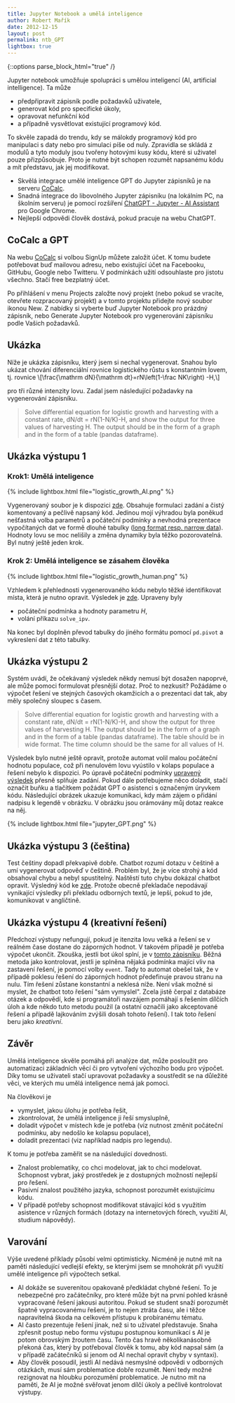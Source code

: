 ```yaml
---
title: Jupyter Notebook a umělá inteligence
author: Robert Mařík
date: 2012-12-15
layout: post
permalink: ntb_GPT
lightbox: true
---
```


{::options parse_block_html="true" /}

<style>
.prispevky img {
	float:right; 
	max-width:600px !important; 
	padding-left:10px; clear:both;
	}

h2 {clear:both;}
h3 {clear:both;}

.markdown-section code {border-style:solid; border-color:black; border-width:1px; margin:2px !important; padding:1px; clear:both;}
</style>


<div class="prispevky">


Jupyter notebook umožňuje spolupráci s umělou inteligencí (AI, artificial intelligence). Ta může

* předpřipravit zápisník podle požadavků uživatele,
* generovat kód pro specifické úkoly,
* opravovat nefunkční kód
* a případně vysvětlovat existující programový kód.

To skvěle zapadá do trendu, kdy se málokdy programový kód pro manipulaci s daty nebo pro simulaci píše od nuly. Zpravidla se skládá z modulů a tyto moduly jsou tvořeny hotovými kusy kódu, které si uživatel pouze přizpůsobuje. Proto je nutné být schopen rozumět napsanému kódu a mít představu, jak jej modifikovat.

* Skvělá integrace umělé inteligence GPT do Jupyter zápisníků je na serveru [CoCalc](https://cocalc.com/).
* Snadná integrace do libovolného Jupyter zápisníku (na lokálním PC, na školním serveru) je pomocí rozšíření [ChatGPT - Jupyter - AI Assistant](https://chrome.google.com/webstore/detail/chatgpt-jupyter-ai-assist/dlipncbkjmjjdpgcnodkbdobkadiejll) pro Google Chrome.
* Nejlepší odpovědi člověk dostává, pokud pracuje na webu ChatGPT.

## CoCalc a GPT

Na webu [CoCalc](https://cocalc.com/) si volbou SignUp můžete založit účet. K tomu budete potřebovat buď mailovou adresu, nebo existující účet na Facebooku, GitHubu, Google nebo Twitteru. V podmínkách užití odsouhlaste pro jistotu všechno. Stačí free bezplatný účet.

Po přihlášení v menu Projects založte nový projekt  (nebo pokud se vracíte, otevřete rozpracovaný projekt) a v tomto projektu přidejte nový soubor ikonou New. Z nabídky si vyberte buď Jupyter Notebook pro prázdný zápisník, nebo Generate Jupyter Notebook pro vygenerování zápisníku podle Vašich požadavků. 

## Ukázka

Níže je ukázka zápisníku, který jsem si nechal vygenerovat. Snahou bylo ukázat chování diferenciální rovnice logistického růstu s konstantním lovem, tj. rovnice 
\\[\frac{\mathrm dN}{\mathrm dt}=rN\left(1-\frac NK\right) -H,\\]

pro tři různé intenzity lovu. Zadal jsem následující požadavky na vygenerování zápisníku.

>   Solve differential equation for logistic growth and harvesting
>   with a constant rate, dN/dt = rN(1-N/K)-H, and show the output for
>   three values of harvesting H. The output should be in the form of
>   a graph and in the form of a table (pandas dataframe).

## Ukázka výstupu 1

### Krok1: Umělá inteligence

{% include lightbox.html file="logistic_growth_AI.png" %}

Vygenerovaný soubor je k dispozici [zde](https://gist.github.com/robert-marik/2df4e3e80990e43e6bd9c4d2b3ed2898). Obsahuje formulaci zadání a čistý komentovaný a pečlivě napsaný kód. Jedinou mojí výhradou byla poněkud nešťastná volba parametrů a počáteční podmínky a nevhodná prezentace vypočítaných dat ve formě dlouhé tabulky ([long format resp. narrow data](https://en.wikipedia.org/wiki/Wide_and_narrow_data)). Hodnoty lovu se moc nelišily a změna dynamiky byla těžko pozorovatelná. Byl nutný ještě jeden krok.


### Krok 2: Umělá inteligence se zásahem člověka


{% include lightbox.html file="logistic_growth_human.png" %}

Vzhledem k přehlednosti vygenerovaného kódu nebylo těžké identifikovat místa, která je nutno opravit. Výsledek je [zde](https://gist.github.com/robert-marik/acd92779ad0c2453aa280a9627437b9f). Upraveny byly 

* počáteční podmínka a hodnoty parametru $H$, 
* volání příkazu `solve_ipv`.

Na konec byl doplněn převod tabulky do jiného formátu pomocí `pd.pivot` a vykreslení dat z této tabulky.

## Ukázka výstupu 2

Systém uvádí, že očekávaný výsledek někdy nemusí být dosažen napoprvé, ale může pomoci formulovat přesnější dotaz. Proč to nezkusit? Požádáme o výpočet řešení ve stejných časových okamžicích a o prezentaci dat tak, aby měly společný sloupec s časem. 

> Solve differential equation for logistic growth and harvesting with
> a constant rate, dN/dt = rN(1-N/K)-H, and show the output for three
> values of harvesting H. The output should be in the form of a graph
> and in the form of a table (pandas dataframe). The table should be
> in wide format. The time column should be the same for all values of
> H.

Výsledek bylo nutné ještě opravit, protože automat volil malou počáteční hodnotu populace, což při nenulovém lovu vyústilo v kolaps populace a řešení nebylo k dispozici. Po úpravě počáteční podmínky [upravený výsledek](https://gist.github.com/robert-marik/159627e7dea1ed9d5fb151f64c540740) přesně splňuje zadání. Pokud dále potřebujeme něco doladit, stačí označit buňku a tlačítkem požádat GPT o asistenci s označeným úryvkem kódu. Následující obrázek ukazuje komunikaci, kdy mám zájem o přidání nadpisu k legendě v obrázku. V obrázku jsou orámovány můj dotaz reakce na něj. 

{% include lightbox.html file="jupyter_GPT.png" %}

## Ukázka výstupu 3 (čeština)

Test češtiny dopadl překvapivě dobře. Chatbot rozumí dotazu v češtině a umí vygenerovat odpověď v češtině. Problém byl, že je více strohý a kód obsahoval chybu a nebyl spustitelný. Naštěstí tuto chybu dokázal chatbot opravit. Výsledný kód ke [zde](https://gist.github.com/robert-marik/9fa9dcae9045d526be7ed6f7095af100). Protože obecně překladače nepodávají vynikající výsledky při překladu odborných textů, je lepší, pokud to jde, komunikovat v angličtině.

## Ukázka výstupu 4 (kreativní řešení)

Předchozí výstupy nefungují, pokud je itenzita lovu velká a řešení se v reálném čase dostane do záporných hodnot. V takovém případě je potřeba výpočet ukončit. Zkouška, jestli bot úkol splní, je v [tomto zápisníku](https://gist.github.com/robert-marik/40914247a8cdf5427bd1cd387067ad6e). Běžná metoda jako kontrolovat, jestli je splněna nějaká podmínka mající vliv na zastavení řešení, je pomocí volby `event`. Tady to automat obešel tak, že v případě poklesu řešení do záporných hodnot předefinuje pravou stranu na nulu. Tím řešení zůstane konstantní a neklesá níže. Není však možné si myslet, že chatbot toto řešení "sám vymyslel". Zcela jistě čerpal z databáze otázek a odpovědí, kde si programátoři navzájem pomáhají s řešením dílčích úloh a kde někdo tuto metodu použil (a ostatní označili jako akceptované řešení a případě lajkováním zvýšili dosah tohoto řešení). I tak toto řešení beru jako *kreativní*.

## Závěr

Umělá inteligence skvěle pomáhá při analýze dat, může posloužit pro automatizaci základních věcí či pro vytvoření výchozího bodu pro výpočet. Díky tomu se uživateli stačí upravovat požadavky a soustředit se na důležité věci, ve kterých mu umělá inteligence nemá jak pomoci.

Na člověkovi je

* vymyslet, jakou úlohu je potřeba řešit,
* zkontrolovat, že umělá inteligence ji řeší smysluplně,
* doladit výpočet v místech kde je potřeba (viz nutnost změnit počáteční podmínku, aby nedošlo ke kolapsu populace),
* doladit prezentaci (viz například nadpis pro legendu).

K tomu je potřeba zaměřit se na následující dovednosti.

* Znalost problematiky, co chci modelovat, jak to chci modelovat. Schopnost vybrat, jaký prostředek je z dostupných možností nejlepší pro řešení.
* Pasivní znalost použitého jazyka, schopnost porozumět existujícímu kódu.
* V případě potřeby schopnost modifikovat stávající kód s využitím asistence v různých formách (dotazy na internetových fórech, využití AI, studium nápovědy).

## Varování

Výše uvedené příklady působí velmi optimisticky. Nicméně je nutné mít na paměti následující vedlejší efekty, se kterými jsem se mnohokrát při využití umělé inteligence při výpočtech setkal. 

* AI dokáže se suverenitou opakovaně předkládat chybné řešení. To je nebezpečné pro začátečníky, pro které může být na první pohled krásně vypracované řešení jakousi autoritou. Pokud se student snaží porozumět špatně vypracovanému řešení, je to nejen ztráta času, ale i těžce napravitelná škoda na celkovém přístupu k probíranému tématu. 
* AI často prezentuje řešení jinak, než si to uživatel představuje. Snaha zpřesnit postup nebo formu výstupu postupnou komunikací s AI je potom obrovským žroutem času. Tento čas hravě několikanásobně překoná čas, který by potřeboval člověk k tomu, aby kód napsal sám (a v případě začátečníků si jenom od AI nechal opravit chyby v syntaxi).
* Aby člověk posoudil, jestli AI nedává nesmyslné odpovědi v odborných otázkách, musí sám problematice dobře rozumět. Není tedy možné rezignovat na hloubku porozumění problematice. Je nutno mít na paměti, že AI je možné svěřovat jenom dílčí úkoly a pečlivě kontrolovat výstupy. 


</div>
